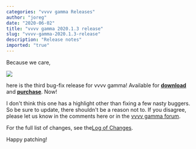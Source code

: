 ```yaml
---
categories: "vvvv gamma Releases"
author: "joreg"
date: "2020-06-02"
title: "vvvv gamma 2020.1.3 release"
slug: "vvvv-gamma-2020.1.3-release"
description: "Release notes"
imported: "true"
---
```



Because we care,

![](vvvv-2020.1.3.png)

here is the third bug-fix release for vvvv gamma! Available for **[download](https://visualprogramming.net/#Download)** and **[purchase](https://store.vvvv.org)**. Now!

I don't think this one has a highlight other than fixing a few nasty buggers. So be sure to update, there shouldn't be a reason not to. If you disagree, please let us know in the comments here or in the [vvvv gamma forum](https://discourse.vvvv.org/c/vvvv-gamma/28).

For the full list of changes, see the[Log of Changes](https://thegraybook.vvvv.org/changelog/2020.1.html).

Happy patching!
